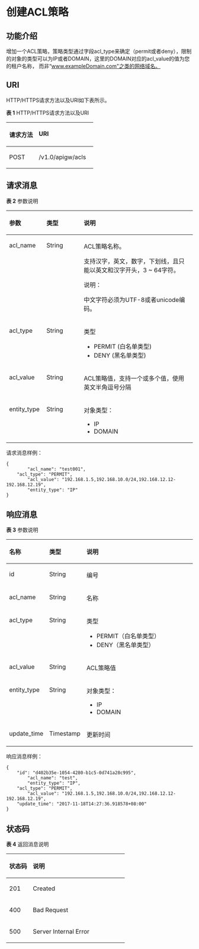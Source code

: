# 创建ACL策略<a name="ZH-CN_TOPIC_0000001081837295"></a>

## 功能介绍<a name="zh-cn_topic_0118924496_section54754916"></a>

增加一个ACL策略，策略类型通过字段acl\_type来确定（permit或者deny），限制的对象的类型可以为IP或者DOMAIN，这里的DOMAIN对应的acl\_value的值为您的租户名称， 而非“www.exampleDomain.com"之类的网络域名。

## URI<a name="zh-cn_topic_0118924496_section23032199"></a>

HTTP/HTTPS请求方法以及URI如下表所示。

**表 1**  HTTP/HTTPS请求方法以及URI

<a name="zh-cn_topic_0118924496_table45962929"></a>
<table><thead align="left"><tr id="zh-cn_topic_0118924496_row32355322"><th class="cellrowborder" valign="top" width="34%" id="mcps1.2.3.1.1"><p id="zh-cn_topic_0118924496_p3535427"><a name="zh-cn_topic_0118924496_p3535427"></a><a name="zh-cn_topic_0118924496_p3535427"></a>请求方法</p>
</th>
<th class="cellrowborder" valign="top" width="66%" id="mcps1.2.3.1.2"><p id="zh-cn_topic_0118924496_p17934205"><a name="zh-cn_topic_0118924496_p17934205"></a><a name="zh-cn_topic_0118924496_p17934205"></a>URI</p>
</th>
</tr>
</thead>
<tbody><tr id="zh-cn_topic_0118924496_row43384528"><td class="cellrowborder" valign="top" width="34%" headers="mcps1.2.3.1.1 "><p id="zh-cn_topic_0118924496_p24485859"><a name="zh-cn_topic_0118924496_p24485859"></a><a name="zh-cn_topic_0118924496_p24485859"></a>POST</p>
</td>
<td class="cellrowborder" valign="top" width="66%" headers="mcps1.2.3.1.2 "><p id="zh-cn_topic_0118924496_p37197534"><a name="zh-cn_topic_0118924496_p37197534"></a><a name="zh-cn_topic_0118924496_p37197534"></a>/v1.0/apigw/acls</p>
</td>
</tr>
</tbody>
</table>

## 请求消息<a name="zh-cn_topic_0118924496_section5963201"></a>

**表 2**  参数说明

<a name="zh-cn_topic_0118924496_table60210282"></a>
<table><thead align="left"><tr id="zh-cn_topic_0118924496_row49033866"><th class="cellrowborder" valign="top" width="20%" id="mcps1.2.4.1.1"><p id="zh-cn_topic_0118924496_p12320215"><a name="zh-cn_topic_0118924496_p12320215"></a><a name="zh-cn_topic_0118924496_p12320215"></a>参数</p>
</th>
<th class="cellrowborder" valign="top" width="20%" id="mcps1.2.4.1.2"><p id="zh-cn_topic_0118924496_p58413377"><a name="zh-cn_topic_0118924496_p58413377"></a><a name="zh-cn_topic_0118924496_p58413377"></a>类型</p>
</th>
<th class="cellrowborder" valign="top" width="60%" id="mcps1.2.4.1.3"><p id="zh-cn_topic_0118924496_p33863087"><a name="zh-cn_topic_0118924496_p33863087"></a><a name="zh-cn_topic_0118924496_p33863087"></a>说明</p>
</th>
</tr>
</thead>
<tbody><tr id="zh-cn_topic_0118924496_row58555530"><td class="cellrowborder" valign="top" width="20%" headers="mcps1.2.4.1.1 "><p id="zh-cn_topic_0118924496_p45377465"><a name="zh-cn_topic_0118924496_p45377465"></a><a name="zh-cn_topic_0118924496_p45377465"></a>acl_name</p>
</td>
<td class="cellrowborder" valign="top" width="20%" headers="mcps1.2.4.1.2 "><p id="zh-cn_topic_0118924496_p51696037"><a name="zh-cn_topic_0118924496_p51696037"></a><a name="zh-cn_topic_0118924496_p51696037"></a>String</p>
</td>
<td class="cellrowborder" valign="top" width="60%" headers="mcps1.2.4.1.3 "><p id="zh-cn_topic_0118924496_p64172706"><a name="zh-cn_topic_0118924496_p64172706"></a><a name="zh-cn_topic_0118924496_p64172706"></a>ACL策略名称。</p>
<p id="zh-cn_topic_0118924496_p7024991"><a name="zh-cn_topic_0118924496_p7024991"></a><a name="zh-cn_topic_0118924496_p7024991"></a>支持汉字，英文，数字，下划线，且只能以英文和汉字开头，3 ~ 64字符。</p>
<div class="note" id="zh-cn_topic_0118924496_note1155910113419"><a name="zh-cn_topic_0118924496_note1155910113419"></a><a name="zh-cn_topic_0118924496_note1155910113419"></a><span class="notetitle"> 说明： </span><div class="notebody"><p id="zh-cn_topic_0118924496_p1559011141"><a name="zh-cn_topic_0118924496_p1559011141"></a><a name="zh-cn_topic_0118924496_p1559011141"></a>中文字符必须为UTF-8或者unicode编码。</p>
</div></div>
</td>
</tr>
<tr id="zh-cn_topic_0118924496_row38338270"><td class="cellrowborder" valign="top" width="20%" headers="mcps1.2.4.1.1 "><p id="zh-cn_topic_0118924496_p18392160"><a name="zh-cn_topic_0118924496_p18392160"></a><a name="zh-cn_topic_0118924496_p18392160"></a>acl_type</p>
</td>
<td class="cellrowborder" valign="top" width="20%" headers="mcps1.2.4.1.2 "><p id="zh-cn_topic_0118924496_p13369978"><a name="zh-cn_topic_0118924496_p13369978"></a><a name="zh-cn_topic_0118924496_p13369978"></a>String</p>
</td>
<td class="cellrowborder" valign="top" width="60%" headers="mcps1.2.4.1.3 "><p id="zh-cn_topic_0118924496_p9226453"><a name="zh-cn_topic_0118924496_p9226453"></a><a name="zh-cn_topic_0118924496_p9226453"></a>类型</p>
<a name="zh-cn_topic_0118924496_ul15929218"></a><a name="zh-cn_topic_0118924496_ul15929218"></a><ul id="zh-cn_topic_0118924496_ul15929218"><li>PERMIT  (白名单类型)</li><li>DENY     (黑名单类型)</li></ul>
</td>
</tr>
<tr id="zh-cn_topic_0118924496_row2567020"><td class="cellrowborder" valign="top" width="20%" headers="mcps1.2.4.1.1 "><p id="zh-cn_topic_0118924496_p6602105"><a name="zh-cn_topic_0118924496_p6602105"></a><a name="zh-cn_topic_0118924496_p6602105"></a>acl_value</p>
</td>
<td class="cellrowborder" valign="top" width="20%" headers="mcps1.2.4.1.2 "><p id="zh-cn_topic_0118924496_p65008486"><a name="zh-cn_topic_0118924496_p65008486"></a><a name="zh-cn_topic_0118924496_p65008486"></a>String</p>
</td>
<td class="cellrowborder" valign="top" width="60%" headers="mcps1.2.4.1.3 "><p id="zh-cn_topic_0118924496_p31195995"><a name="zh-cn_topic_0118924496_p31195995"></a><a name="zh-cn_topic_0118924496_p31195995"></a>ACL策略值，支持一个或多个值，使用英文半角逗号分隔</p>
</td>
</tr>
<tr id="zh-cn_topic_0118924496_row12328505"><td class="cellrowborder" valign="top" width="20%" headers="mcps1.2.4.1.1 "><p id="zh-cn_topic_0118924496_p59084814"><a name="zh-cn_topic_0118924496_p59084814"></a><a name="zh-cn_topic_0118924496_p59084814"></a>entity_type</p>
</td>
<td class="cellrowborder" valign="top" width="20%" headers="mcps1.2.4.1.2 "><p id="zh-cn_topic_0118924496_p21140607"><a name="zh-cn_topic_0118924496_p21140607"></a><a name="zh-cn_topic_0118924496_p21140607"></a>String</p>
</td>
<td class="cellrowborder" valign="top" width="60%" headers="mcps1.2.4.1.3 "><p id="zh-cn_topic_0118924496_p34667638"><a name="zh-cn_topic_0118924496_p34667638"></a><a name="zh-cn_topic_0118924496_p34667638"></a>对象类型：</p>
<a name="zh-cn_topic_0118924496_ul43573286"></a><a name="zh-cn_topic_0118924496_ul43573286"></a><ul id="zh-cn_topic_0118924496_ul43573286"><li>IP</li><li>DOMAIN</li></ul>
</td>
</tr>
</tbody>
</table>

请求消息样例：

```
{
        "acl_name": "test001",
	"acl_type": "PERMIT",
        "acl_value": "192.168.1.5,192.168.10.0/24,192.168.12.12-192.168.12.19",
        "entity_type": "IP"
}
```

## 响应消息<a name="zh-cn_topic_0118924496_section13257254"></a>

**表 3**  参数说明

<a name="zh-cn_topic_0118924496_table52850162"></a>
<table><thead align="left"><tr id="zh-cn_topic_0118924496_row50824653"><th class="cellrowborder" valign="top" width="20%" id="mcps1.2.4.1.1"><p id="zh-cn_topic_0118924496_p23156239"><a name="zh-cn_topic_0118924496_p23156239"></a><a name="zh-cn_topic_0118924496_p23156239"></a>名称</p>
</th>
<th class="cellrowborder" valign="top" width="20%" id="mcps1.2.4.1.2"><p id="zh-cn_topic_0118924496_p63716094"><a name="zh-cn_topic_0118924496_p63716094"></a><a name="zh-cn_topic_0118924496_p63716094"></a>类型</p>
</th>
<th class="cellrowborder" valign="top" width="60%" id="mcps1.2.4.1.3"><p id="zh-cn_topic_0118924496_p60729985"><a name="zh-cn_topic_0118924496_p60729985"></a><a name="zh-cn_topic_0118924496_p60729985"></a>说明</p>
</th>
</tr>
</thead>
<tbody><tr id="zh-cn_topic_0118924496_row20181761"><td class="cellrowborder" valign="top" width="20%" headers="mcps1.2.4.1.1 "><p id="zh-cn_topic_0118924496_p24109925"><a name="zh-cn_topic_0118924496_p24109925"></a><a name="zh-cn_topic_0118924496_p24109925"></a>id</p>
</td>
<td class="cellrowborder" valign="top" width="20%" headers="mcps1.2.4.1.2 "><p id="zh-cn_topic_0118924496_p6746902"><a name="zh-cn_topic_0118924496_p6746902"></a><a name="zh-cn_topic_0118924496_p6746902"></a>String</p>
</td>
<td class="cellrowborder" valign="top" width="60%" headers="mcps1.2.4.1.3 "><p id="zh-cn_topic_0118924496_p9628155"><a name="zh-cn_topic_0118924496_p9628155"></a><a name="zh-cn_topic_0118924496_p9628155"></a>编号</p>
</td>
</tr>
<tr id="zh-cn_topic_0118924496_row19544532"><td class="cellrowborder" valign="top" width="20%" headers="mcps1.2.4.1.1 "><p id="zh-cn_topic_0118924496_p39603299"><a name="zh-cn_topic_0118924496_p39603299"></a><a name="zh-cn_topic_0118924496_p39603299"></a>acl_name</p>
</td>
<td class="cellrowborder" valign="top" width="20%" headers="mcps1.2.4.1.2 "><p id="zh-cn_topic_0118924496_p53750683"><a name="zh-cn_topic_0118924496_p53750683"></a><a name="zh-cn_topic_0118924496_p53750683"></a>String</p>
</td>
<td class="cellrowborder" valign="top" width="60%" headers="mcps1.2.4.1.3 "><p id="zh-cn_topic_0118924496_p58838051"><a name="zh-cn_topic_0118924496_p58838051"></a><a name="zh-cn_topic_0118924496_p58838051"></a>名称</p>
</td>
</tr>
<tr id="zh-cn_topic_0118924496_row59780412"><td class="cellrowborder" valign="top" width="20%" headers="mcps1.2.4.1.1 "><p id="zh-cn_topic_0118924496_p10375232"><a name="zh-cn_topic_0118924496_p10375232"></a><a name="zh-cn_topic_0118924496_p10375232"></a>acl_type</p>
</td>
<td class="cellrowborder" valign="top" width="20%" headers="mcps1.2.4.1.2 "><p id="zh-cn_topic_0118924496_p35087464"><a name="zh-cn_topic_0118924496_p35087464"></a><a name="zh-cn_topic_0118924496_p35087464"></a>String</p>
</td>
<td class="cellrowborder" valign="top" width="60%" headers="mcps1.2.4.1.3 "><p id="zh-cn_topic_0118924496_p23512349"><a name="zh-cn_topic_0118924496_p23512349"></a><a name="zh-cn_topic_0118924496_p23512349"></a>类型</p>
<a name="zh-cn_topic_0118924496_ul10284551"></a><a name="zh-cn_topic_0118924496_ul10284551"></a><ul id="zh-cn_topic_0118924496_ul10284551"><li>PERMIT（白名单类型）</li><li>DENY（黑名单类型）</li></ul>
</td>
</tr>
<tr id="zh-cn_topic_0118924496_row48354380"><td class="cellrowborder" valign="top" width="20%" headers="mcps1.2.4.1.1 "><p id="zh-cn_topic_0118924496_p24390678"><a name="zh-cn_topic_0118924496_p24390678"></a><a name="zh-cn_topic_0118924496_p24390678"></a>acl_value</p>
</td>
<td class="cellrowborder" valign="top" width="20%" headers="mcps1.2.4.1.2 "><p id="zh-cn_topic_0118924496_p29487884"><a name="zh-cn_topic_0118924496_p29487884"></a><a name="zh-cn_topic_0118924496_p29487884"></a>String</p>
</td>
<td class="cellrowborder" valign="top" width="60%" headers="mcps1.2.4.1.3 "><p id="zh-cn_topic_0118924496_p39708440"><a name="zh-cn_topic_0118924496_p39708440"></a><a name="zh-cn_topic_0118924496_p39708440"></a>ACL策略值</p>
</td>
</tr>
<tr id="zh-cn_topic_0118924496_row21831640"><td class="cellrowborder" valign="top" width="20%" headers="mcps1.2.4.1.1 "><p id="zh-cn_topic_0118924496_p23532445"><a name="zh-cn_topic_0118924496_p23532445"></a><a name="zh-cn_topic_0118924496_p23532445"></a>entity_type</p>
</td>
<td class="cellrowborder" valign="top" width="20%" headers="mcps1.2.4.1.2 "><p id="zh-cn_topic_0118924496_p27079915"><a name="zh-cn_topic_0118924496_p27079915"></a><a name="zh-cn_topic_0118924496_p27079915"></a>String</p>
</td>
<td class="cellrowborder" valign="top" width="60%" headers="mcps1.2.4.1.3 "><p id="zh-cn_topic_0118924496_p45989481"><a name="zh-cn_topic_0118924496_p45989481"></a><a name="zh-cn_topic_0118924496_p45989481"></a>对象类型：</p>
<a name="zh-cn_topic_0118924496_ul11252145"></a><a name="zh-cn_topic_0118924496_ul11252145"></a><ul id="zh-cn_topic_0118924496_ul11252145"><li>IP</li><li>DOMAIN</li></ul>
</td>
</tr>
<tr id="zh-cn_topic_0118924496_row15532822"><td class="cellrowborder" valign="top" width="20%" headers="mcps1.2.4.1.1 "><p id="zh-cn_topic_0118924496_p50199061"><a name="zh-cn_topic_0118924496_p50199061"></a><a name="zh-cn_topic_0118924496_p50199061"></a>update_time</p>
</td>
<td class="cellrowborder" valign="top" width="20%" headers="mcps1.2.4.1.2 "><p id="zh-cn_topic_0118924496_p39592165"><a name="zh-cn_topic_0118924496_p39592165"></a><a name="zh-cn_topic_0118924496_p39592165"></a>Timestamp</p>
</td>
<td class="cellrowborder" valign="top" width="60%" headers="mcps1.2.4.1.3 "><p id="zh-cn_topic_0118924496_p52848814"><a name="zh-cn_topic_0118924496_p52848814"></a><a name="zh-cn_topic_0118924496_p52848814"></a>更新时间</p>
</td>
</tr>
</tbody>
</table>

响应消息样例：

```
{
	"id": "d402b35e-1054-4280-b1c5-0d741a28c995",
        "acl_name": "test",
        "entity_type": "IP",
	"acl_type": "PERMIT",
        "acl_value": "192.168.1.5,192.168.10.0/24,192.168.12.12-192.168.12.19",
	"update_time": "2017-11-18T14:27:36.918578+08:00"
}
```

## 状态码<a name="zh-cn_topic_0118924496_section53668811"></a>

**表 4**  返回消息说明

<a name="zh-cn_topic_0118924496_table37529561"></a>
<table><thead align="left"><tr id="zh-cn_topic_0118924496_row14168275"><th class="cellrowborder" valign="top" width="20%" id="mcps1.2.3.1.1"><p id="zh-cn_topic_0118924496_p6779631"><a name="zh-cn_topic_0118924496_p6779631"></a><a name="zh-cn_topic_0118924496_p6779631"></a>状态码</p>
</th>
<th class="cellrowborder" valign="top" width="80%" id="mcps1.2.3.1.2"><p id="zh-cn_topic_0118924496_p12279235"><a name="zh-cn_topic_0118924496_p12279235"></a><a name="zh-cn_topic_0118924496_p12279235"></a>说明</p>
</th>
</tr>
</thead>
<tbody><tr id="zh-cn_topic_0118924496_row55094008"><td class="cellrowborder" valign="top" width="20%" headers="mcps1.2.3.1.1 "><p id="zh-cn_topic_0118924496_p33429686"><a name="zh-cn_topic_0118924496_p33429686"></a><a name="zh-cn_topic_0118924496_p33429686"></a>201</p>
</td>
<td class="cellrowborder" valign="top" width="80%" headers="mcps1.2.3.1.2 "><p id="zh-cn_topic_0118924496_p73578115452"><a name="zh-cn_topic_0118924496_p73578115452"></a><a name="zh-cn_topic_0118924496_p73578115452"></a>Created</p>
</td>
</tr>
<tr id="zh-cn_topic_0118924496_row9723588"><td class="cellrowborder" valign="top" width="20%" headers="mcps1.2.3.1.1 "><p id="zh-cn_topic_0118924496_p49413182"><a name="zh-cn_topic_0118924496_p49413182"></a><a name="zh-cn_topic_0118924496_p49413182"></a>400</p>
</td>
<td class="cellrowborder" valign="top" width="80%" headers="mcps1.2.3.1.2 "><p id="zh-cn_topic_0118924496_p43044796"><a name="zh-cn_topic_0118924496_p43044796"></a><a name="zh-cn_topic_0118924496_p43044796"></a>Bad Request</p>
</td>
</tr>
<tr id="zh-cn_topic_0118924496_row51858848"><td class="cellrowborder" valign="top" width="20%" headers="mcps1.2.3.1.1 "><p id="zh-cn_topic_0118924496_p39817184"><a name="zh-cn_topic_0118924496_p39817184"></a><a name="zh-cn_topic_0118924496_p39817184"></a>500</p>
</td>
<td class="cellrowborder" valign="top" width="80%" headers="mcps1.2.3.1.2 "><p id="zh-cn_topic_0118924496_p6744143"><a name="zh-cn_topic_0118924496_p6744143"></a><a name="zh-cn_topic_0118924496_p6744143"></a>Server Internal Error</p>
</td>
</tr>
</tbody>
</table>

